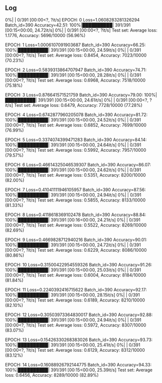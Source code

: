 ## Log

0%|          | 0/391 [00:00<?, ?it/s]
EPOCH: 0
Loss=1.0608283281326294 Batch_id=390 Accuracy=42.51: 100%|██████████| 391/391 [00:15<00:00, 24.72it/s]
  0%|          | 0/391 [00:00<?, ?it/s]
Test set: Average loss: 1.1776, Accuracy: 5696/10000 (56.96%)

EPOCH: 1
Loss=1.0006107091903687 Batch_id=390 Accuracy=66.25: 100%|██████████| 391/391 [00:15<00:00, 24.59it/s]
  0%|          | 0/391 [00:00<?, ?it/s]
Test set: Average loss: 0.8454, Accuracy: 7023/10000 (70.23%)

EPOCH: 2
Loss=0.5839313864707947 Batch_id=390 Accuracy=74.71: 100%|██████████| 391/391 [00:15<00:00, 28.28it/s]
  0%|          | 0/391 [00:00<?, ?it/s]
Test set: Average loss: 0.6968, Accuracy: 7518/10000 (75.18%)

EPOCH: 3
Loss=0.876641571521759 Batch_id=390 Accuracy=79.00: 100%|██████████| 391/391 [00:15<00:00, 24.61it/s]
  0%|          | 0/391 [00:00<?, ?it/s]
Test set: Average loss: 0.6479, Accuracy: 7728/10000 (77.28%)

EPOCH: 4
Loss=0.6742877960205078 Batch_id=390 Accuracy=81.72: 100%|██████████| 391/391 [00:15<00:00, 24.52it/s]
  0%|          | 0/391 [00:00<?, ?it/s]
Test set: Average loss: 0.6852, Accuracy: 7699/10000 (76.99%)

EPOCH: 5
Loss=0.3374074399471283 Batch_id=390 Accuracy=84.14: 100%|██████████| 391/391 [00:15<00:00, 24.64it/s]
  0%|          | 0/391 [00:00<?, ?it/s]
Test set: Average loss: 0.5992, Accuracy: 7957/10000 (79.57%)

EPOCH: 6
Loss=0.46614325046539307 Batch_id=390 Accuracy=86.07: 100%|██████████| 391/391 [00:15<00:00, 24.62it/s]
  0%|          | 0/391 [00:00<?, ?it/s]
Test set: Average loss: 0.5351, Accuracy: 8200/10000 (82.00%)

EPOCH: 7
Loss=0.41041111946105957 Batch_id=390 Accuracy=87.56: 100%|██████████| 391/391 [00:15<00:00, 24.94it/s]
  0%|          | 0/391 [00:00<?, ?it/s]
Test set: Average loss: 0.5855, Accuracy: 8133/10000 (81.33%)

EPOCH: 8
Loss=0.4118618369102478 Batch_id=390 Accuracy=88.84: 100%|██████████| 391/391 [00:16<00:00, 24.21it/s]
  0%|          | 0/391 [00:00<?, ?it/s]
Test set: Average loss: 0.5522, Accuracy: 8269/10000 (82.69%)

EPOCH: 9
Loss=0.4669828712940216 Batch_id=390 Accuracy=90.01: 100%|██████████| 391/391 [00:15<00:00, 24.72it/s]
  0%|          | 0/391 [00:00<?, ?it/s]
Test set: Average loss: 0.6229, Accuracy: 8086/10000 (80.86%)

EPOCH: 10
Loss=0.31500422954559326 Batch_id=390 Accuracy=91.26: 100%|██████████| 391/391 [00:15<00:00, 25.03it/s]
  0%|          | 0/391 [00:00<?, ?it/s]
Test set: Average loss: 0.6004, Accuracy: 8184/10000 (81.84%)

EPOCH: 11
Loss=0.2240392416715622 Batch_id=390 Accuracy=92.17: 100%|██████████| 391/391 [00:15<00:00, 28.15it/s]
  0%|          | 0/391 [00:00<?, ?it/s]
Test set: Average loss: 0.6189, Accuracy: 8210/10000 (82.10%)

EPOCH: 12
Loss=0.30503973364830017 Batch_id=390 Accuracy=92.88: 100%|██████████| 391/391 [00:15<00:00, 24.94it/s]
  0%|          | 0/391 [00:00<?, ?it/s]
Test set: Average loss: 0.5972, Accuracy: 8307/10000 (83.07%)

EPOCH: 13
Loss=0.15426330268383026 Batch_id=390 Accuracy=93.73: 100%|██████████| 391/391 [00:15<00:00, 25.41it/s]
  0%|          | 0/391 [00:00<?, ?it/s]
Test set: Average loss: 0.6129, Accuracy: 8312/10000 (83.12%)

EPOCH: 14
Loss=0.16088926792144775 Batch_id=390 Accuracy=94.33: 100%|██████████| 391/391 [00:15<00:00, 25.39it/s]
Test set: Average loss: 0.6456, Accuracy: 8289/10000 (82.89%)
